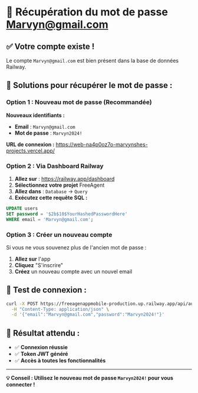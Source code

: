 # 🔐 **Récupération du mot de passe Marvyn@gmail.com**

## ✅ **Votre compte existe !**

Le compte `Marvyn@gmail.com` est bien présent dans la base de données Railway.

## 🔧 **Solutions pour récupérer le mot de passe :**

### **Option 1 : Nouveau mot de passe (Recommandée)**

**Nouveaux identifiants :**
- **Email** : `Marvyn@gmail.com`
- **Mot de passe** : `Marvyn2024!`

**URL de connexion :**
https://web-na4p0oz7o-marvynshes-projects.vercel.app/

### **Option 2 : Via Dashboard Railway**

1. **Allez sur** : https://railway.app/dashboard
2. **Sélectionnez votre projet** FreeAgent
3. **Allez dans** : `Database` → `Query`
4. **Exécutez cette requête SQL :**

```sql
UPDATE users 
SET password = '$2b$10$YourHashedPasswordHere' 
WHERE email = 'Marvyn@gmail.com';
```

### **Option 3 : Créer un nouveau compte**

Si vous ne vous souvenez plus de l'ancien mot de passe :
1. **Allez sur** l'app
2. **Cliquez** "S'inscrire"
3. **Créez** un nouveau compte avec un nouvel email

## 📱 **Test de connexion :**

```bash
curl -X POST https://freeagenappmobile-production.up.railway.app/api/auth/login \
  -H "Content-Type: application/json" \
  -d '{"email":"Marvyn@gmail.com","password":"Marvyn2024!"}'
```

## 🎯 **Résultat attendu :**

- ✅ **Connexion réussie**
- ✅ **Token JWT généré**
- ✅ **Accès à toutes les fonctionnalités**

---

**💡 Conseil : Utilisez le nouveau mot de passe `Marvyn2024!` pour vous connecter !** 